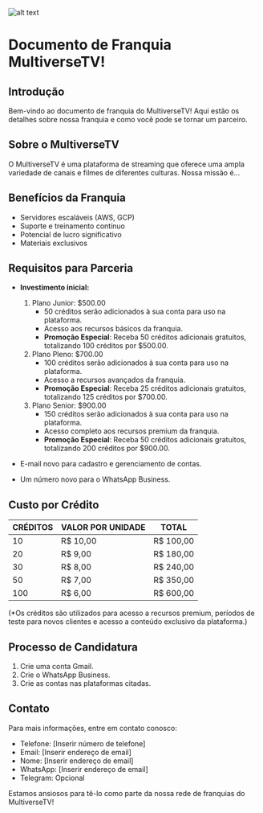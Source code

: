 
![alt text](https://github.com/multiverseTV/franquia/assets/152097542/93d1847c-1b7f-46d3-8e86-ff9e0889d07b)

# Documento de Franquia MultiverseTV!


## Introdução
Bem-vindo ao documento de franquia do MultiverseTV! Aqui estão os detalhes sobre nossa franquia e como você pode se tornar um parceiro.

## Sobre o MultiverseTV
O MultiverseTV é uma plataforma de streaming que oferece uma ampla variedade de canais e filmes de diferentes culturas. Nossa missão é...

## Benefícios da Franquia
- Servidores escaláveis (AWS, GCP)
- Suporte e treinamento contínuo
- Potencial de lucro significativo
- Materiais exclusivos

## Requisitos para Parceria
- **Investimento inicial:**
    1. Plano Junior: $500.00
       - 50 créditos serão adicionados à sua conta para uso na plataforma.
       - Acesso aos recursos básicos da franquia.
       - **Promoção Especial**: Receba 50 créditos adicionais gratuitos, totalizando 100 créditos por $500.00.
    2. Plano Pleno: $700.00
       - 100 créditos serão adicionados à sua conta para uso na plataforma.
       - Acesso a recursos avançados da franquia.
       - **Promoção Especial**: Receba 25 créditos adicionais gratuitos, totalizando 125 créditos por $700.00.
    3. Plano Senior: $900.00
       - 150 créditos serão adicionados à sua conta para uso na plataforma.
       - Acesso completo aos recursos premium da franquia.
       - **Promoção Especial**: Receba 50 créditos adicionais gratuitos, totalizando 200 créditos por $900.00.

- E-mail novo para cadastro e gerenciamento de contas.
- Um número novo para o WhatsApp Business.

## Custo por Crédito
CRÉDITOS | VALOR POR UNIDADE | TOTAL
---------|--------------------|------
10       | R$ 10,00           | R$ 100,00
20       | R$ 9,00            | R$ 180,00
30       | R$ 8,00            | R$ 240,00
50       | R$ 7,00            | R$ 350,00
100      | R$ 6,00            | R$ 600,00

(*Os créditos são utilizados para acesso a recursos premium, períodos de teste para novos clientes e acesso a conteúdo exclusivo da plataforma.)

## Processo de Candidatura
1. Crie uma conta Gmail.
2. Crie o WhatsApp Business.
3. Crie as contas nas plataformas citadas.

## Contato
Para mais informações, entre em contato conosco:
- Telefone: [Inserir número de telefone]
- Email: [Inserir endereço de email]
- Nome: [Inserir endereço de email]
- WhatsApp: [Inserir endereço de email]
- Telegram: Opcional

Estamos ansiosos para tê-lo como parte da nossa rede de franquias do MultiverseTV!

